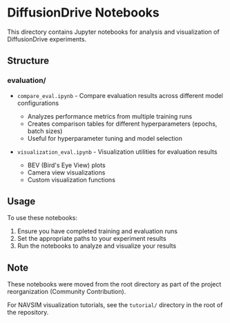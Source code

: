 # DiffusionDrive Notebooks

This directory contains Jupyter notebooks for analysis and visualization of DiffusionDrive experiments.

## Structure

### evaluation/
- `compare_eval.ipynb` - Compare evaluation results across different model configurations
  - Analyzes performance metrics from multiple training runs
  - Creates comparison tables for different hyperparameters (epochs, batch sizes)
  - Useful for hyperparameter tuning and model selection

- `visualization_eval.ipynb` - Visualization utilities for evaluation results
  - BEV (Bird's Eye View) plots
  - Camera view visualizations
  - Custom visualization functions

## Usage

To use these notebooks:

1. Ensure you have completed training and evaluation runs
2. Set the appropriate paths to your experiment results
3. Run the notebooks to analyze and visualize your results

## Note

These notebooks were moved from the root directory as part of the project reorganization (Community Contribution).

For NAVSIM visualization tutorials, see the `tutorial/` directory in the root of the repository.